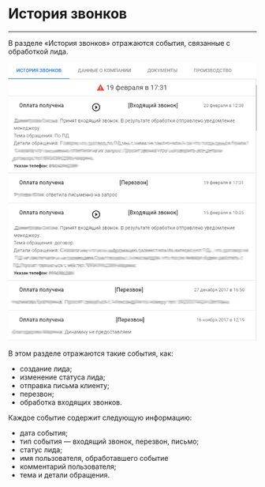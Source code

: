 # История звонков
<hr>
В разделе «История звонков» отражаются события, связанные с обработкой лида.

![](/assets/calls-history.png)

В этом разделе отражаются такие события, как:
* создание лида;
* изменение статуса лида;
* отправка письма клиенту;
* перезвон;
* обработка входящих звонков.

Каждое событие содержит следующую информацию:
* дата события;
* тип события — входящий звонок, перезвон, письмо;
* статус лида;
* имя пользователя, обработавшего событие
* комментарий пользователя;
* тема и детали обращения.